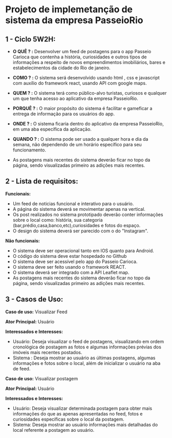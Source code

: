 # Projeto de implemetanção de sistema da empresa PasseioRio

## **1 - Ciclo 5W2H:**

- **O QUÊ ? :** Desenvolver um feed de postagens para o app Passeio Carioca que contenha a história, curiosidades e outros tipos de informações a respeito de novos empreendimentos imobiliários, bares e estabelecimentos da cidade do Rio de janeiro.

- **COMO ? :** O sistema será desenvolvido usando html , css e javascript com auxílio do framework react, usando API com google maps.

- **QUEM ? :** O sistema terá como público-alvo turistas, curiosos e qualquer um que tenha acesso ao aplicativo da empresa PasseioRio.

- **PORQUÊ ? :** O maior propósito do sistema é facilitar e gameficar a entrega de informação para os usuários do app.

- **ONDE ? :** O sistema ficaria dentro do aplicativo da empresa PasseioRio, em uma aba específica da aplicação. 

- **QUANDO ? :** O sistema pode ser usado a qualquer hora e dia da semana, não dependendo de um horário específico para seu funcionamento.

- As postagens mais recentes do sistema deverão ficar no topo da página, sendo visualizadas primeiro as adições mais recentes.

 ## **2 - Lista de requisitos:**

 **Funcionais:**
- Um feed de noticias funcional e interativo para o usuário.
- A página do sistema deverá se movimentar apenas na vertical.
- Os post realizados no sistema prototipado deverão conter informações sobre o local como: história, sua categoria (bar,prédio,casa,banco,etc),curiosidades e fotos do espaço.
- O design do sistema deverá ser parecido com o do "Instagram".


 **Não funcionais:**
- O sistema deve ser operacional tanto em IOS quanto para Android.
- O código do sistema deve estar hospedado no Github
- O sistema deve ser acessível pelo app do Passeio Carioca.
- O sistema deve ser feito usando o framework REACT.
- O sistema deverá ser integrado com a API Leaflet map.
- As postagens mais recentes do sistema deverão ficar no topo da página, sendo visualizadas primeiro as adições mais recentes.

## **3 - Casos de Uso:**

**Caso de uso:** Visualizar Feed

**Ator Principal:** Usuário

**Interessados e Interesses:**
- Usuário: Deseja visualizar o feed de postagens, visualizando em ordem cronológica de postagem as fotos e algumas informações prévias dos imóveis mais recentes postados.
- Sistema :  Deseja mostrar ao usuário as últimas postagens, algumas informações e fotos sobre o local, além de inicializar o usuário na aba de feed.

**Caso de uso:** Visualizar postagem

**Ator Principal:** Usuário

**Interessados e Interesses:**
- Usuário: Deseja visualizar determinada postagem para obter mais informações do que as apenas apresentadas no feed, fotos e curiosidades específicas sobre o local da postagem.
- Sistema: Deseja mostrar ao usuário informações mais detalhadas do local referente a postagem ao usuário.

